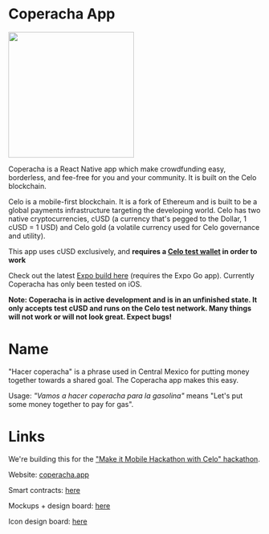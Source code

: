 # Coperacha App
<img src="https://user-images.githubusercontent.com/7016669/113189335-18a96080-9229-11eb-99a8-db58f03a6f94.png" width="250" height="250">

Coperacha is a React Native app which make crowdfunding easy, borderless, and fee-free for you and your community. It is built on the Celo blockchain.

Celo is a mobile-first blockchain. It is a fork of Ethereum and is built to be a global payments infrastructure targeting the developing world. Celo has two native cryptocurrencies, cUSD (a currency that's pegged to the Dollar, 1 cUSD = 1 USD) and Celo gold (a volatile currency used for Celo governance and utility).

This app uses cUSD exclusively, and **requires a [Celo test wallet](https://celo.org/developers/wallet) in order to work**

Check out the latest [Expo build here](https://expo.io/@alex243/projects/coperacha) (requires the Expo Go app). Currently Coperacha has only been tested on iOS.

**Note: Coperacha is in active development and is in an unfinished state. It only accepts test cUSD and runs on the Celo test network. Many things will not work or will not look great. Expect bugs!**

# Name

"Hacer coperacha" is a phrase used in Central Mexico for putting money together towards a shared goal. The Coperacha app makes this easy.

Usage: *"Vamos a hacer coperacha para la gasolina"* means "Let's put some money together to pay for gas".


# Links

We're building this for the ["Make it Mobile Hackathon with Celo" hackathon](https://gitcoin.co/issue/celo-org/gitcoin/8/100024939).

Website: [coperacha.app](https://www.coperacha.app)

Smart contracts: [here](https://github.com/Alex-Neo-Projects/Coperacha-contracts)

Mockups + design board: [here](https://whimsical.com/coperacha-ExoT2t7gobgXMG3Vpv5RxD)

Icon design board: [here](https://www.figma.com/file/tbGJBHQ2sXIGS71g7Rv4If/Coperacha-Icons?node-id=18%3A152)

